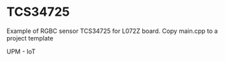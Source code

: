 # TCS34725
Example of RGBC sensor TCS34725 for L072Z board. 
Copy main.cpp to a project template

UPM - IoT
